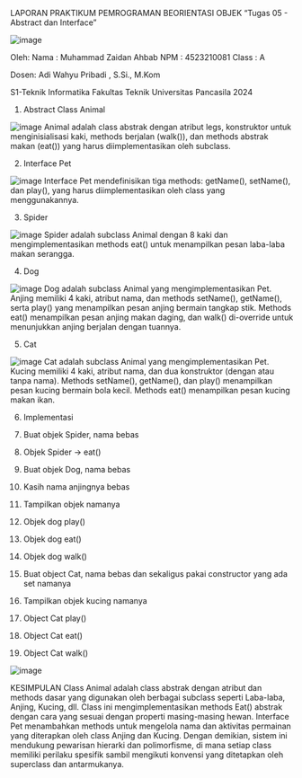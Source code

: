 LAPORAN PRAKTIKUM PEMROGRAMAN BEORIENTASI OBJEK
“Tugas 05 - Abstract dan Interface”

![image](https://upload.wikimedia.org/wikipedia/id/4/46/Logo_Universitas_Pancasila.png)

Oleh:
Nama	: Muhammad Zaidan Ahbab
NPM	: 4523210081
Class	: A

Dosen:
Adi Wahyu Pribadi , S.Si., M.Kom

S1-Teknik Informatika 
Fakultas Teknik Universitas Pancasila 
2024

1.	Abstract Class Animal
   
   ![image](https://github.com/user-attachments/assets/6ac6dac0-ed42-42c6-b12e-ff084d3975c1)
  	Animal adalah class abstrak dengan atribut legs, konstruktor untuk menginisialisasi kaki, methods berjalan (walk()), dan methods abstrak makan (eat()) yang harus diimplementasikan oleh subclass.

2.	Interface Pet
   
   ![image](https://github.com/user-attachments/assets/01890294-ea14-4cb3-8721-9467a3f11b60)
  	Interface Pet mendefinisikan tiga methods: getName(), setName(), dan play(), yang harus diimplementasikan oleh class yang menggunakannya.

3.	Spider
   
   ![image](https://github.com/user-attachments/assets/249dc2b7-6816-4789-a452-8b73da8328a0)
  	Spider adalah subclass Animal dengan 8 kaki dan mengimplementasikan methods eat() untuk menampilkan pesan laba-laba makan serangga.

4.	Dog
   
   ![image](https://github.com/user-attachments/assets/98156278-410d-4769-913a-b732b914adf3)
  	Dog adalah subclass Animal yang mengimplementasikan Pet. Anjing memiliki 4 kaki, atribut nama, dan methods setName(), getName(), serta play() yang menampilkan pesan anjing bermain tangkap stik. Methods eat() menampilkan pesan anjing makan daging, dan walk() di-override untuk menunjukkan anjing berjalan dengan tuannya.

5.	Cat
   
   ![image](https://github.com/user-attachments/assets/52fd54cc-fa10-4c16-beb9-58afe15ebc3d)
  	Cat adalah subclass Animal yang mengimplementasikan Pet. Kucing memiliki 4 kaki, atribut nama, dan dua konstruktor (dengan atau tanpa nama). Methods setName(), getName(), dan play() menampilkan pesan kucing bermain bola kecil. Methods eat() menampilkan pesan kucing makan ikan.

6.	Implementasi
   
1.	Buat objek Spider, nama bebas
2.	Objek Spider → eat()
3.	Buat objek Dog, nama bebas
4.	Kasih nama anjingnya bebas
5.	Tampilkan objek namanya
6.	Objek dog play()
7.	Objek dog eat()
8.	Objek dog walk()
9.	Buat object Cat, nama bebas dan sekaligus pakai constructor yang ada set namanya
10.	Tampilkan objek kucing namanya
11.	Object Cat play()
12.	Object Cat eat()
13.	Object Cat walk()

![image](https://github.com/user-attachments/assets/6c3111ce-b8b9-445b-8501-0adffe62a3bc)

KESIMPULAN
Class Animal adalah class abstrak dengan atribut dan methods dasar yang digunakan oleh berbagai subclass seperti Laba-laba, Anjing, Kucing, dll. Class ini mengimplementasikan methods Eat() abstrak  dengan cara yang sesuai dengan properti masing-masing hewan. Interface Pet menambahkan methods untuk mengelola nama dan aktivitas permainan yang diterapkan oleh class Anjing dan Kucing. Dengan demikian, sistem ini mendukung pewarisan hierarki  dan polimorfisme, di mana setiap class memiliki perilaku spesifik sambil mengikuti konvensi yang ditetapkan oleh superclass dan antarmukanya.

